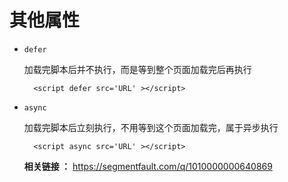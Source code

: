 # 其他属性

* `defer`

    加载完脚本后并不执行，而是等到整个页面加载完后再执行

        <script defer src='URL' ></script>

* `async`

    加载完脚本后立刻执行，不用等到这个页面加载完，属于异步执行

        <script async src='URL' ></script>

    **相关链接 ：** <https://segmentfault.com/q/1010000000640869>